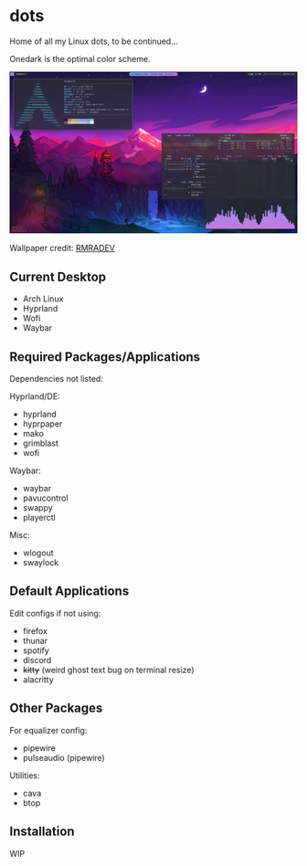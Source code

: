 # dots

Home of all my Linux dots, to be continued...

Onedark is the optimal color scheme.

![riced desktop](/rice.png?raw=true)

Wallpaper credit: [RMRADEV](https://www.deviantart.com/rmradev)

## Current Desktop

- Arch Linux
- Hyprland
- Wofi
- Waybar

## Required Packages/Applications

Dependencies not listed:

Hyprland/DE:
- hyprland
- hyprpaper
- mako
- grimblast
- wofi

Waybar:
- waybar
- pavucontrol
- swappy
- playerctl

Misc:
- wlogout
- swaylock

## Default Applications

Edit configs if not using:

- firefox
- thunar
- spotify
- discord
- ~~kitty~~ (weird ghost text bug on terminal resize)
- alacritty

## Other Packages

For equalizer config:
- pipewire
- pulseaudio (pipewire)

Utilities:
- cava
- btop

## Installation

WIP
